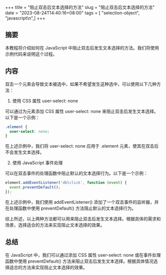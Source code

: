 +++
title = "阻止双击后文本选择的方法"
slug = "阻止双击后文本选择的方法"
date = "2023-08-24T14:40:16+08:00"
tags = [ "selection-object", "javascript\n",]
+++


## 摘要

本教程将介绍如何在 JavaScript 中阻止双击后发生文本选择的方法。我们将使用示例代码来说明这个过程。

## 内容

双击一个元素会导致文本被选中，如果不希望发生这种选中，可以使用以下几种方法：

1. 使用 CSS 属性 user-select: none

可以通过为元素添加 CSS 属性 user-select: none 来阻止双击后发生文本选择。以下是一个示例：

```css
.element {
  user-select: none;
}
```

在上述示例中，我们将 user-select: none 应用于 .element 元素，使其在双击后不会发生文本选择。

2. 使用 JavaScript 事件处理

可以在双击事件的处理函数中阻止默认的文本选择行为。以下是一个示例：

```js
element.addEventListener('dblclick', function (event) {
  event.preventDefault();
});
```

在上述示例中，我们使用 addEventListener() 添加了一个双击事件的监听器，并在处理函数中使用 preventDefault() 方法阻止默认的文本选择行为。

综上所述，以上两种方法都可以用来阻止双击后发生文本选择。根据具体的需求和场景，选择适合的方法来实现阻止文本选择的效果。

## 总结

在 JavaScript 中，我们可以通过添加 CSS 属性 user-select: none 或在事件处理函数中使用 preventDefault() 方法来阻止双击后发生文本选择。根据具体情况选择适合的方法来实现阻止文本选择的效果。


